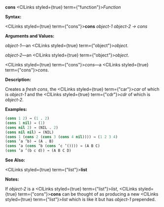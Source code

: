 **cons** <ClLinks styled={true} term={"function"}><i>Function</i></ClLinks> 



**Syntax:** 



<ClLinks styled={true} term={"cons"}><b>cons</b></ClLinks> *object-1 object-2 → cons* 



**Arguments and Values:** 



*object-1*—an <ClLinks styled={true} term={"object"}><i>object</i></ClLinks>. 



*object-2*—an <ClLinks styled={true} term={"object"}><i>object</i></ClLinks>. 



<ClLinks styled={true} term={"cons"}><i>cons</i></ClLinks>—a <ClLinks styled={true} term={"cons"}><i>cons</i></ClLinks>. 



**Description:** 



Creates a *fresh cons*, the <ClLinks styled={true} term={"car"}><i>car</i></ClLinks> of which is *object-1* and the <ClLinks styled={true} term={"cdr"}><i>cdr</i></ClLinks> of which is *object-2*. 



**Examples:**
```lisp
(cons 1 2) → (1 . 2) 
(cons 1 nil) → (1) 
(cons nil 2) → (NIL . 2) 
(cons nil nil) → (NIL) 
(cons 1 (cons 2 (cons 3 (cons 4 nil)))) → (1 2 3 4) 
(cons ’a ’b) → (A . B) 
(cons ’a (cons ’b (cons ’c ’()))) → (A B C) 
(cons ’a ’(b c d)) → (A B C D) 
```
**See Also:** 



<ClLinks styled={true} term={"list"}><b>list</b></ClLinks> 



**Notes:** 



If *object-2* is a <ClLinks styled={true} term={"list"}><i>list</i></ClLinks>, <ClLinks styled={true} term={"cons"}><b>cons</b></ClLinks> can be thought of as producing a new <ClLinks styled={true} term={"list"}><i>list</i></ClLinks> which is like it but has *object-1* prepended. 



